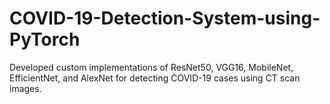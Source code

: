# COVID-19-Detection-System-using-PyTorch
Developed custom implementations of ResNet50, VGG16, MobileNet, EfficientNet, and AlexNet for detecting COVID-19 cases using CT scan images.
